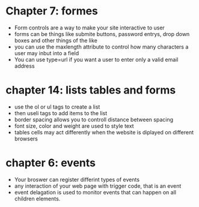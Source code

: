 # Chapter 7: formes
- Form controls are a way to make your site interactive to user
- forms can be things like submite buttons, password entrys,
drop down boxes and other things of the like
- you can use the maxlength attribute to control how many characters 
a user may inbut into a field
- You can use type=url if you want a user to enter only a valid email address
# chapter 14: lists tables and forms
- use the ol or ul tags to create a list
- then useli tags to add items to the list
- border spacing allows you to controll distance between spacing
- font size, color and weight are used to style text
- tables cells may act differently when the website is diplayed on different browsers
# chapter 6: events
- Your broswer can register differint types of events
- any interaction of your web page with trigger code, that is an event
- event delagation is used to monitor events that can happen on all children elements.

